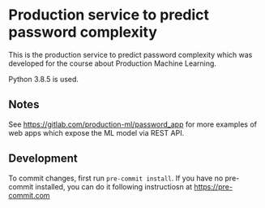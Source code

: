 # Production service to predict password complexity

This is the production service to predict password complexity which was developed for the course about Production Machine Learning.

Python 3.8.5 is used.

## Notes

See https://gitlab.com/production-ml/password_app for more examples of web apps which expose the ML model via REST API.

## Development

To commit changes, first run `pre-commit install`. If you have no pre-commit installed, you can do it following instructiosn at https://pre-commit.com
